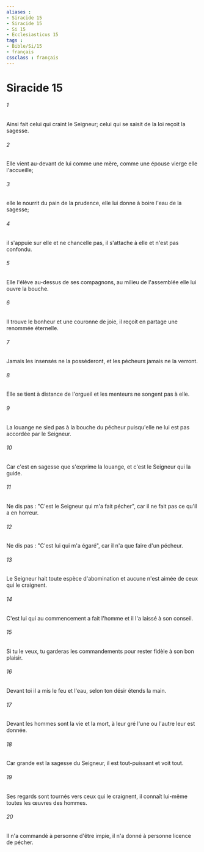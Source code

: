 ```yaml
---
aliases : 
- Siracide 15
- Siracide 15
- Si 15
- Ecclesiasticus 15
tags : 
- Bible/Si/15
- français
cssclass : français
---
```


# Siracide 15

###### 1
Ainsi fait celui qui craint le Seigneur; celui qui se saisit de la loi reçoit la sagesse.
###### 2
Elle vient au-devant de lui comme une mère, comme une épouse vierge elle l'accueille;
###### 3
elle le nourrit du pain de la prudence, elle lui donne à boire l'eau de la sagesse;
###### 4
il s'appuie sur elle et ne chancelle pas, il s'attache à elle et n'est pas confondu.
###### 5
Elle l'élève au-dessus de ses compagnons, au milieu de l'assemblée elle lui ouvre la bouche.
###### 6
Il trouve le bonheur et une couronne de joie, il reçoit en partage une renommée éternelle.
###### 7
Jamais les insensés ne la posséderont, et les pécheurs jamais ne la verront.
###### 8
Elle se tient à distance de l'orgueil et les menteurs ne songent pas à elle.
###### 9
La louange ne sied pas à la bouche du pécheur puisqu'elle ne lui est pas accordée par le Seigneur.
###### 10
Car c'est en sagesse que s'exprime la louange, et c'est le Seigneur qui la guide.
###### 11
Ne dis pas : "C'est le Seigneur qui m'a fait pécher", car il ne fait pas ce qu'il a en horreur.
###### 12
Ne dis pas : "C'est lui qui m'a égaré", car il n'a que faire d'un pécheur.
###### 13
Le Seigneur hait toute espèce d'abomination et aucune n'est aimée de ceux qui le craignent.
###### 14
C'est lui qui au commencement a fait l'homme et il l'a laissé à son conseil.
###### 15
Si tu le veux, tu garderas les commandements pour rester fidèle à son bon plaisir.
###### 16
Devant toi il a mis le feu et l'eau, selon ton désir étends la main.
###### 17
Devant les hommes sont la vie et la mort, à leur gré l'une ou l'autre leur est donnée.
###### 18
Car grande est la sagesse du Seigneur, il est tout-puissant et voit tout.
###### 19
Ses regards sont tournés vers ceux qui le craignent, il connaît lui-même toutes les œuvres des hommes.
###### 20
Il n'a commandé à personne d'être impie, il n'a donné à personne licence de pécher.
